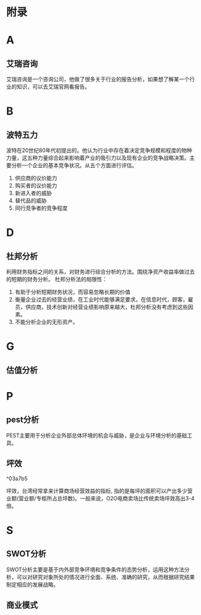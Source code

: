 # 附录
# A
## 艾瑞咨询
艾瑞咨询是一个咨询公司，他做了很多关于行业的报告分析，如果想了解某一个行业的知识，可以去艾瑞官网看报告。
# B
## 波特五力
波特在20世纪80年代初提出的。他认为行业中存在着决定竞争规模和程度的物种力量，这五种力量综合起来影响着产业的吸引力以及现有企业的竞争战略决策。主要分析一个企业的基本竞争状况。从五个方面进行评估。
1. 供应商的议价能力
2. 购买者的议价能力
3. 新进入者的威胁
4. 替代品的威胁
5. 同行竞争者的竞争程度


# D
## 杜邦分析
利用财务指标之间的关系，对财务进行综合分析的方法。围绕净资产收益率做过去的短期的财务分析。
杜邦分析法的局限性：
1. 有助于分析短期财务状况，而容易忽略长期的价值
2. 衡量企业过去的经营业绩，在工业时代能够满足要求，在信息时代，顾客，雇员，供应商，技术创新对经营业绩影响原来越大，杜邦分析没有考虑到这些因素。
3. 不能分析企业的无形资产。

# G
## 估值分析

# P
## pest分析
PEST主要用于分析企业外部总体环境的机会与威胁，是企业与环境分析的基础工具。
## 坪效

^03a7b5

坪效，台湾经常拿来计算商场经营效益的指标, 指的是每坪的面积可以产出多少营业额(营业额/专柜所占总坪数)。一般来说，O2O电商卖场比传统卖场坪效高出3-4倍。

# S
## SWOT分析
SWOT分析主要是基于内外部竞争环境和竞争条件的态势分析，运用这种方法分析，可以对研究对象所处的情况进行全面、系统、准确的研究，从而根据研究结果制定相应的发展战略。
## 商业模式

